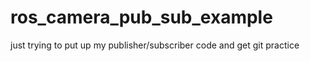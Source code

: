 # ros_camera_pub_sub_example
just trying to put up my publisher/subscriber code and get git practice
